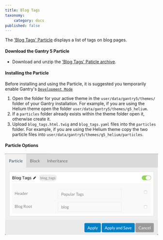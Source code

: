```yaml
---
title: Blog Tags
taxonomy:
    category: docs
published: false
---
```


The ['Blog Tags' Particle](https://github.com/hibbitts-design/grav-gantry5-particle-blog-tags) displays a list of tags on blog pages.

#### Download the Gantry 5 Particle
* Download and unzip the ['Blog Tags' Paticle archive](https://github.com/hibbitts-design/grav-gantry5-particle-blog-tags/archive/master.zip).

#### Installing the Particle

Before installing and using the Particle, it is suggested you temporarily enable Gantry's [`Development Mode`](http://docs.gantry.org/gantry5/configure/extras)

1. Open the folder for your active theme in the `user/data/gantry5/themes/` folder of your Gantry installation. For example, if you are using the Helium theme open the folder `user/data/gantry5/themes/g5_helium`.
2. If a `particles` folder already exists within the theme folder open it, otherwise create it.
3. Upload `blog_tags.html.twig` and `blog_tags.yaml` files into the `particles` folder. For example, if you are using the Helium theme copy the two particle files into `user/data/gantry5/themes/g5_helium/particles`.

#### Particle Options
!['Blog Tags' options](https://github.com/paulhibbitts/github-repo-images/blob/master/blog-tags-options.png?raw=true)
